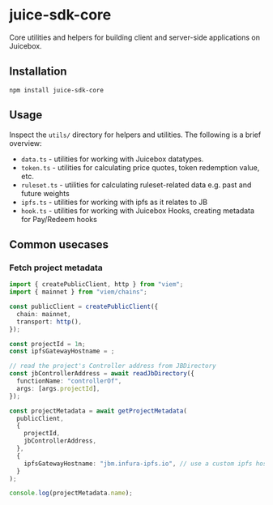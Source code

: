 # juice-sdk-core

Core utilities and helpers for building client and server-side applications on Juicebox.

## Installation

```
npm install juice-sdk-core
```

## Usage

Inspect the `utils/` directory for helpers and utilities. The following is a brief overview:

- `data.ts` - utilities for working with Juicebox datatypes.
- `token.ts` - utilities for calculating price quotes, token redemption value, etc.
- `ruleset.ts` - utilities for calculating ruleset-related data e.g. past and future weights
- `ipfs.ts` - utilities for working with ipfs as it relates to JB
- `hook.ts` - utilities for working with Juicebox Hooks, creating metadata for Pay/Redeem hooks

## Common usecases

### Fetch project metadata

```ts
import { createPublicClient, http } from "viem";
import { mainnet } from "viem/chains";

const publicClient = createPublicClient({
  chain: mainnet,
  transport: http(),
});

const projectId = 1n;
const ipfsGatewayHostname = ;

// read the project's Controller address from JBDirectory
const jbControllerAddress = await readJbDirectory({
  functionName: "controllerOf",
  args: [args.projectId],
});

const projectMetadata = await getProjectMetadata(
  publicClient,
  {
    projectId,
    jbControllerAddress,
  },
  {
    ipfsGatewayHostname: "jbm.infura-ipfs.io", // use a custom ipfs host if needed
  }
);

console.log(projectMetadata.name);
```
